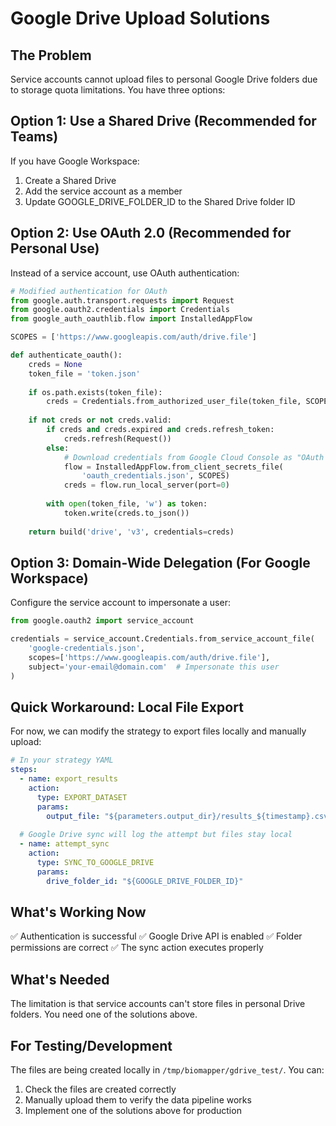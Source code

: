 # Google Drive Upload Solutions

## The Problem
Service accounts cannot upload files to personal Google Drive folders due to storage quota limitations. You have three options:

## Option 1: Use a Shared Drive (Recommended for Teams)
If you have Google Workspace:
1. Create a Shared Drive
2. Add the service account as a member
3. Update GOOGLE_DRIVE_FOLDER_ID to the Shared Drive folder ID

## Option 2: Use OAuth 2.0 (Recommended for Personal Use)
Instead of a service account, use OAuth authentication:

```python
# Modified authentication for OAuth
from google.auth.transport.requests import Request
from google.oauth2.credentials import Credentials
from google_auth_oauthlib.flow import InstalledAppFlow

SCOPES = ['https://www.googleapis.com/auth/drive.file']

def authenticate_oauth():
    creds = None
    token_file = 'token.json'
    
    if os.path.exists(token_file):
        creds = Credentials.from_authorized_user_file(token_file, SCOPES)
    
    if not creds or not creds.valid:
        if creds and creds.expired and creds.refresh_token:
            creds.refresh(Request())
        else:
            # Download credentials from Google Cloud Console as "OAuth 2.0 Client ID"
            flow = InstalledAppFlow.from_client_secrets_file(
                'oauth_credentials.json', SCOPES)
            creds = flow.run_local_server(port=0)
        
        with open(token_file, 'w') as token:
            token.write(creds.to_json())
    
    return build('drive', 'v3', credentials=creds)
```

## Option 3: Domain-Wide Delegation (For Google Workspace)
Configure the service account to impersonate a user:

```python
from google.oauth2 import service_account

credentials = service_account.Credentials.from_service_account_file(
    'google-credentials.json',
    scopes=['https://www.googleapis.com/auth/drive.file'],
    subject='your-email@domain.com'  # Impersonate this user
)
```

## Quick Workaround: Local File Export
For now, we can modify the strategy to export files locally and manually upload:

```yaml
# In your strategy YAML
steps:
  - name: export_results
    action:
      type: EXPORT_DATASET
      params:
        output_file: "${parameters.output_dir}/results_${timestamp}.csv"
        
  # Google Drive sync will log the attempt but files stay local
  - name: attempt_sync
    action:
      type: SYNC_TO_GOOGLE_DRIVE
      params:
        drive_folder_id: "${GOOGLE_DRIVE_FOLDER_ID}"
```

## What's Working Now
✅ Authentication is successful
✅ Google Drive API is enabled
✅ Folder permissions are correct
✅ The sync action executes properly

## What's Needed
The limitation is that service accounts can't store files in personal Drive folders. You need one of the solutions above.

## For Testing/Development
The files are being created locally in `/tmp/biomapper/gdrive_test/`. You can:
1. Check the files are created correctly
2. Manually upload them to verify the data pipeline works
3. Implement one of the solutions above for production